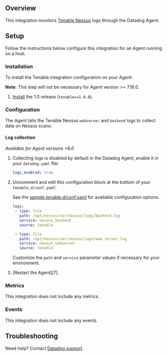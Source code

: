## Overview

This integration monitors [Tenable Nessus][1] logs through the Datadog Agent.

## Setup

Follow the instructions below configure this integration for an Agent running on a host.

### Installation

To install the Tenable integration configuration on your Agent:

**Note**: This step will not be necessary for Agent version >= 7.18.0.

1. [Install][2] the 1.0 release (`tenable==1.0.0`).

### Configuration

The Agent tails the Tenable Nessus `webserver` and `backend` logs to collect data on Nessus scans.

#### Log collection

_Available for Agent versions >6.0_

1. Collecting logs is disabled by default in the Datadog Agent, enable it in your `datadog.yaml` file:

   ```yaml
   logs_enabled: true
   ```

2. Uncomment and edit this configuration block at the bottom of your `tenable.d/conf.yaml`:

   See the [sample tenable.d/conf.yaml][3] for available configuration options.

   ```yaml
   logs:
    - type: file
      path: /opt/nessus/var/nessus/logs/backend.log
      service: nessus_backend
      source: tenable

    - type: file
      path: /opt/nessus/var/nessus/logs/www_server.log
      service: nessus_webserver
      source: tenable
   ```

    Customize the `path` and `service` parameter values if necessary for your environment.

3. [Restart the Agent][7].


### Metrics

This integration does not include any metrics.

### Events

This integration does not include any events.

## Troubleshooting

Need help? Contact [Datadog support][5].

[1]: https://www.tenable.com/products/nessus
[2]: https://docs.datadoghq.com/agent/guide/integration-management/#install
[3]: https://github.com/DataDog/integrations-core/blob/master/tenable/datadog_checks/tenable/data/conf.yaml.example
[4]: https://docs.datadoghq.com/agent/guide/agent-commands/?tab=agentv6#start-stop-and-restart-the-agent
[5]: https://docs.datadoghq.com/help
